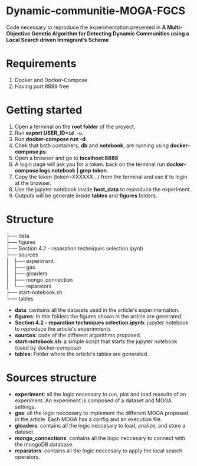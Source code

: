 # Dynamic-communitie-MOGA-FGCS
Code necessary to reproduce the experimentation presented in **A Multi-Objective Genetic Algorithm for Detecting Dynamic Communities using a Local Search driven Immigrant’s Scheme**

# Requirements
1. Docker and Docker-Compose
2. Having port 8888 free 

# Getting started

1. Open a terminal on the **root folder** of the proyect.
2. Run **export USER_ID=`id -u`**.
3. Run **docker-compose run -d**.
4. Chek that both containers, **db** and **notebook**, are running using **docker-compose ps**.
5. Open a browser and go to **localhost:8888**
6. A login page will ask you for a token. back on the terminal run **docker-compose logs notebook | grep token**.
7. Copy the token (token=XXXXXX...) from the terminal and use it to login at the browser.
8. Use the jupyter notebook inside **host_data** to reproduce the experiment.
9. Outputs will be generate inside **tables** and **figures** folders.

# Structure

├── data<br/>
├── figures<br/>
├── Section 4.2 - reparation techniques selection.ipynb<br/>
├── sources<br/>
│   ├── experiment<br/>
│   ├── gas<br/>
│   ├── gloaders<br/>
│   ├── mongo_connection<br/>
│   └── reparators<br/>
├── start-notebook.sh<br/>
└── tables<br/>

* **data**: contains all the datasets used in the article's experimentation.
* **figures**: In this folders the figures shown in the article are generated.
* **Section 4.2 - reparation techniques selection.ipynb**: jupyter notebook to reproduce the article's experimnents
* **sources**: code of the different algorithms proposed.
* **start-notebook.sh**: a simple script that starts the jupyter notebook (used by docker-compose)
* **tables**: Folder where the article's tables are generated.

# Sources structure

* **experiment**: all the logic necessary to run, plot and load reasults of an experiment. An experiment is composed of a dataset and MOGA settings.
* **gas**: all the logic neccesary to implement the different MOGA proposed in the article. Each MOGA has a config and an execution file.
* **gloaders**: contains all the logic neccesary to load, analize, and store a dataset.
* **mongo_connections**: contains all the logic neccesary to connect with the mongoDB database.
* **reparators**: contains all the logic neccesary to apply the local search operators.

